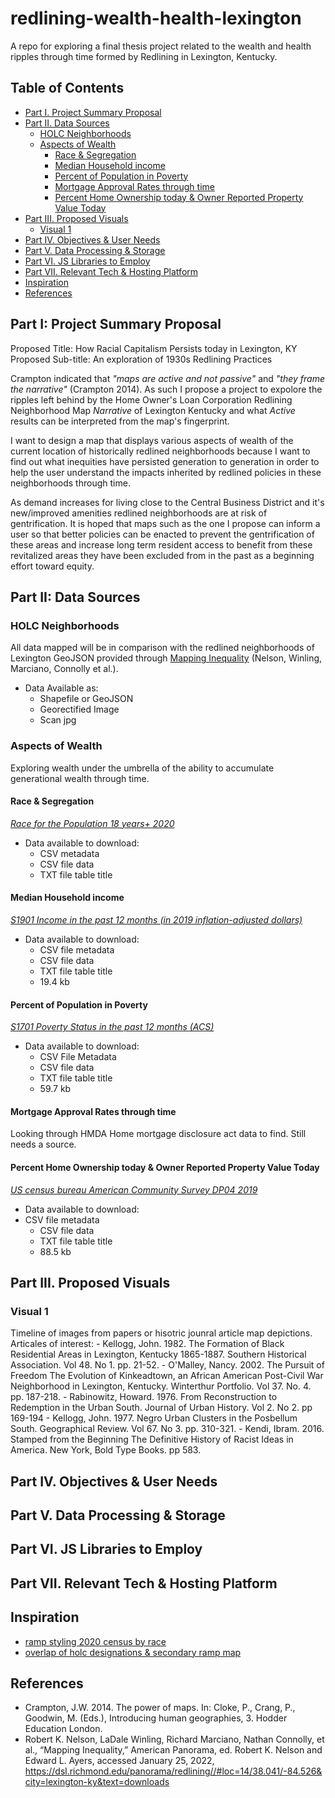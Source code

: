 # redlining-wealth-health-lexington
A repo for exploring a final thesis project related to the wealth and health ripples through time formed by Redlining in Lexington, Kentucky.

<!-- TOC -->

## Table of Contents
- [Part I. Project Summary Proposal](#part-i-project-summary-proposal)  
- [Part II. Data Sources](#part-ii-data-sources)  
    - [HOLC Neighborhoods](#holc-neighborhoods)
    - [Aspects of Wealth](#aspects-of-wealth)
        - [Race & Segregation](#race-&-segregation)
        - [Median Household income](#median-houshold-income)
        - [Percent of Population in Poverty](#percent-of-population-in-poverty)
        - [Mortgage Approval Rates through time](#mortgage-approval-rates-through-time) 
        - [Percent Home Ownership today & Owner Reported Property Value Today](#percet-home-ownership-today-&-owner-reported-property-value-today)
- [Part III. Proposed Visuals](#part-iii-proposed-visuals)
    - [Visual 1](#visual-1)
- [Part IV. Objectives & User Needs](#part-iv-objectives-&-user-needs)
- [Part V. Data Processing & Storage](#part-v-data-processing-&-stograge)
- [Part VI. JS Libraries to Employ](#part-vi-js-libraries-to-employ)
- [Part VII. Relevant Tech & Hosting Platform](#part-vii-relevant-tech-&-hosting-platform)
- [Inspiration](#inspiration)
- [References](#references)  

<!-- /TOC -->

## Part I: Project Summary Proposal

Proposed Title: How Racial Capitalism Persists today in Lexington, KY
Proposed Sub-title: An exploration of 1930s Redlining Practices

Crampton indicated that *"maps are active and not passive"* and *"they frame the narrative"* (Crampton 2014). As such I propose a project to expolore the ripples left behind by the Home Owner's Loan Corporation Redlining Neighborhood Map *Narrative* of Lexington Kentucky and what *Active* results can be interpreted from the map's fingerprint. 

I want to design a map that displays various aspects of wealth of the current location of historically redlined neighborhoods because I want to find out what inequities have persisted generation to generation in order to help the user understand the impacts inherited by redlined policies in these neighborhoods through time.

As demand increases for living close to the Central Business District and it's new/improved amenities redlined neighborhoods are at risk of gentrification. It is hoped that maps such as the one I propose can inform a user so that better policies can be enacted to prevent the gentrification of these areas and increase long term resident access to benefit from these revitalized areas they have been excluded from in the past as a beginning effort toward equity.

## Part II: Data Sources

### HOLC Neighborhoods
All data mapped will be in comparison with the redlined neighborhoods of Lexington GeoJSON provided through [Mapping Inequality](https://dsl.richmond.edu/panorama/redlining/#loc=15/38.046/-84.534&city=lexington-ky&text=downloads) (Nelson, Winling, Marciano, Connolly et al.).
- Data Available as:
    - Shapefile or GeoJSON
    - Georectified Image
    - Scan jpg 

### Aspects of Wealth
Exploring wealth under the umbrella of the ability to accumulate generational wealth through time.

#### Race & Segregation
[*Race for the Population 18 years+ 2020*](https://data.census.gov/cedsci/table?q=p3&t=Race%20and%20Ethnicity&g=0500000US21067%241400000&y=2020)
- Data available to download:
    - CSV metadata
    - CSV file data
    - TXT file table title


#### Median Household income
[*S1901 Income in the past 12 months (in 2019 inflation-adjusted dollars)*](https://data.census.gov/cedsci/table?q=income&g=0500000US21067%241400000&y=2019)
- Data available to download: 
    - CSV file metadata
    - CSV file data
    - TXT file table title
    - 19.4 kb

#### Percent of Population in Poverty
[*S1701 Poverty Status in the past 12 months (ACS)*](https://data.census.gov/cedsci/table?q=s1701&g=0500000US21067%241400000&y=2019)
- Data available to download:
    - CSV File Metadata
    - CSV file data
    - TXT file table title
    - 59.7 kb

#### Mortgage Approval Rates through time 
Looking through HMDA Home mortgage disclosure act data to find. Still needs a source.

#### Percent Home Ownership today & Owner Reported Property Value Today
[*US census bureau American Community Survey DP04 2019*](https://data.census.gov/cedsci/table?q=DP04&g=0500000US21067%241400000)
- Data available to download:
- CSV file metadata
    - CSV file data
    - TXT file table title
    - 88.5 kb

## Part III. Proposed Visuals

### Visual 1
Timeline of images from papers or hisotric jounral article map depictions. Articales of interest:
     - Kellogg, John. 1982. The Formation of Black Residential Areas in Lexington, Kentucky 1865-1887. Southern Historical Association. Vol 48. No 1. pp. 21-52.
    - O'Malley, Nancy. 2002. The Pursuit of Freedom The Evolution of Kinkeadtown, an African American Post-Civil War Neighborhood in Lexington, Kentucky. Winterthur Portfolio. Vol 37. No. 4. pp. 187-218.
    - Rabinowitz, Howard. 1976. From Reconstruction to Redemption in the Urban South. Journal of Urban History. Vol 2. No 2. pp 169-194
    - Kellogg, John. 1977. Negro Urban Clusters in the Posbellum South. Geographical Review. Vol 67. No 3. pp. 310-321.
    - Kendi, Ibram. 2016. Stamped from the Beginning The Definitive History of Racist Ideas in America. New York, Bold Type Books. pp 583. 

## Part IV. Objectives & User Needs
## Part V. Data Processing & Storage
## Part VI. JS Libraries to Employ
## Part VII. Relevant Tech & Hosting Platform

## Inspiration
- [ramp styling 2020 census by race](https://mtgis-portal.geo.census.gov/arcgis/apps/MapSeries/index.html?appid=2566121a73de463995ed2b2fd7ff6eb7)
- [overlap of holc designations & secondary ramp map](https://lojic.maps.arcgis.com/apps/MapSeries/index.html?appid=e4d29907953c4094a17cb9ea8f8f89de)

## References
- Crampton, J.W. 2014. The power of maps. In: Cloke, P., Crang, P., Goodwin, M. (Eds.), Introducing human geographies, 3. Hodder Education London.
- Robert K. Nelson, LaDale Winling, Richard Marciano, Nathan Connolly, et al., “Mapping Inequality,” American Panorama, ed. Robert K. Nelson and Edward L. Ayers, accessed January 25, 2022, https://dsl.richmond.edu/panorama/redlining//#loc=14/38.041/-84.526&city=lexington-ky&text=downloads
